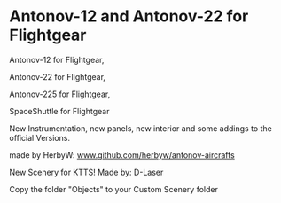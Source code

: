 Antonov-12 and Antonov-22 for Flightgear
================

Antonov-12 for Flightgear, 

Antonov-22 for Flightgear,

Antonov-225 for Flightgear,

SpaceShuttle for Flightgear

New Instrumentation, new panels, new interior and some addings to the official Versions.

made by HerbyW: www.github.com/herbyw/antonov-aircrafts



New Scenery for KTTS! Made by: D-Laser

Copy the folder "Objects" to your Custom Scenery folder